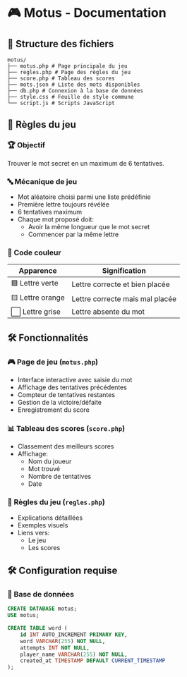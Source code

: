# 🎮 Motus - Documentation

## 📂 Structure des fichiers

```
motus/
├── motus.php # Page principale du jeu
├── regles.php # Page des règles du jeu
├── score.php # Tableau des scores
├── mots.json # Liste des mots disponibles
├── db.php # Connexion à la base de données
├── style.css # Feuille de style commune
└── script.js # Scripts JavaScript
```

## 🎯 Règles du jeu

### 🏆 Objectif
Trouver le mot secret en un maximum de 6 tentatives.

### 🔤 Mécanique de jeu
- Mot aléatoire choisi parmi une liste prédéfinie
- Première lettre toujours révélée
- 6 tentatives maximum
- Chaque mot proposé doit:
  - Avoir la même longueur que le mot secret
  - Commencer par la même lettre

### 🎨 Code couleur
| Apparence | Signification |
|-----------|---------------|
| 🟩 Lettre verte | Lettre correcte et bien placée |
| 🟨 Lettre orange | Lettre correcte mais mal placée |
| ⬜ Lettre grise | Lettre absente du mot |

## 🛠️ Fonctionnalités

### 🎮 Page de jeu (`motus.php`)
- Interface interactive avec saisie du mot
- Affichage des tentatives précédentes
- Compteur de tentatives restantes
- Gestion de la victoire/défaite
- Enregistrement du score

### 📊 Tableau des scores (`score.php`)
- Classement des meilleurs scores
- Affichage:
  - Nom du joueur
  - Mot trouvé
  - Nombre de tentatives
  - Date

### 📖 Règles du jeu (`regles.php`)
- Explications détaillées
- Exemples visuels
- Liens vers:
  - Le jeu
  - Les scores

## 🛠️ Configuration requise

### 💾 Base de données
```sql
CREATE DATABASE motus;
USE motus;

CREATE TABLE word (
    id INT AUTO_INCREMENT PRIMARY KEY,
    word VARCHAR(255) NOT NULL,
    attempts INT NOT NULL,
    player_name VARCHAR(255) NOT NULL,
    created_at TIMESTAMP DEFAULT CURRENT_TIMESTAMP
);
